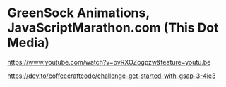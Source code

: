 # GreenSock Animations, JavaScriptMarathon.com (This Dot Media)

https://www.youtube.com/watch?v=ovRXOZogpzw&feature=youtu.be

https://dev.to/coffeecraftcode/challenge-get-started-with-gsap-3-4ie3